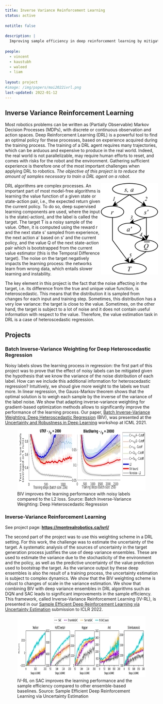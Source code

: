 ```yaml
---
title: Inverse Variance Reinforcement Learning
status: active

notitle: false

description: |
  Improving sample efficiency in deep reinforcement learning by mitigating the impacts of heteroscedastic noise in the bootstraped target using uncertainty estimation.  

people:
  - vincent
  - kaustubh
  - waleed
  - liam

layout: project
#image: /img/papers/mai2022ivrl.png
last-updated: 2022-01-12
---
```


## Inverse Variance Reinforcement Learning

Most robotics problems can be written as (Partially Observable) Markov Decision Processes (MDPs), with discrete or continuous observation and action spaces. Deep Reinforcement Learning (DRL) is a powerful tool to find an optimal policy for these processes, based on experience acquired during the training process. The training of a DRL agent requires many trajectories, which can be arduous and expensive to produce in the real world. Indeed, the real world is not parallelizable, may require human efforts to reset, and comes with risks for the robot and the environment. Gathering sufficient experience is therefore one of the most important challenges when applying DRL to robotics. *The objective of this project is to reduce the amount of samples necessary to train a DRL agent on a robot.*

<img title="The noisy target generation process" alt="A diagram representing the generation process of the noisy target." src="/img/papers/mai2022ivrl.png" height="300px" align="right">

DRL algorithms are complex processes. An important part of most model-free algorithms is learning the value function of a given state or state-action pair, i.e., the expected return given the current policy. To do so, deep supervised learning components are used, where the input is the state(-action), and the label is called the target. The target T is a noisy sample of the value. Often, it is computed using the reward r and the next state s' sampled from experience, the next action a' based on s' and the current policy, and the value Q of the next state-action pair which is bootstrapped from the current value estimator (this is the Temporal Difference target). The noise on the target negatively impacts the learning process: the networks learn from wrong data, which entails slower learning and instability.

The key element in this project is the fact that the noise affecting in the target, i.e. its difference from the true and unique value function, is heteroscedastic. This means that the distribution it is sampled from changes for each input and training step. Sometimes, this distribution has a very low variance: the target is close to the value. Sometimes, on the other hand, the target is subject to a lot of noise and it does not contain useful information with respect to the value. Therefore, the value estimation task in DRL is a case of heteroscedastic regression.

## Projects

### Batch Inverse-Variance Weighting for Deep Heteroscedastic Regression

Noisy labels slows the learning process in regression: the first part of this project was to prove that the effect of noisy labels can be mitigated given the hypothesis that we know the variance of the noise distribution of each label. How can we include this additional information for heteroscedastic regression? Intuitively, we shoud give more weight to the labels we trust more. In linear regression, the Gauss-Markov theorem shows that the optimal solution is to weigh each sample by the inverse of the variance of the label noise. We show that adapting inverse-variance weighting for gradient-based optimization methods allows to significantly improve the performance of the learning process. Our paper, [Batch Inverse-Variance Weighting: Deep Heteroscedastic Regression](https://arxiv.org/abs/2107.04497) (BIV), was presented at the [Uncertainty and Robustness in Deep Learning](https://sites.google.com/view/udlworkshop2021/home?authuser=0) workshop at ICML 2021. 

<figure>
  <img title="BIV results." alt="A plot showing learning curves, where BIV is doing better than L2 and some baselines." src="/img/papers/mai2021biv.png" height="200px">
  <figcaption>BIV improves the learning performance with noisy labels compared to the L2 loss. Source: Batch Inverse-Variance Weighting: Deep Heteroscedastic Regression</figcaption>
</figure> 

### Inverse-Variance Reinforcement Learning

See project page: <b><a href="https://montrealrobotics.ca/ivrl/" target="_blank" rel="noopener noreferrer">https://montrealrobotics.ca/ivrl/</a></b>

The second part of the project was to use this weighting scheme in a DRL setting. For this work, the challenge was to estimate the uncertainty of the target. A systematic analysis of the sources of uncertainty in the target generation process justifies the use of deep variance ensembles. These are used to estimate the variance due to the stochasticity of the environment and the policy, as well as the predictive uncertainty of the value prediction used to bootstrap the target. As the variance output by these deep ensembles is also the result of a training process, the uncertainty estimation is subject to complex dynamics. We show that the BIV weighting scheme is robust to changes of scale in the variance estimation. We show that combining BIV with deep variance ensembles in DRL algorithms such as DQN and SAC leads to significant improvements in the sample efficiency. This framework, called Inverse-Variance Reinforcement Learning (IV-RL), is presented in our [Sample Efficient Deep Reinforcement Learning via Uncertainty Estimation](https://openreview.net/forum?id=vrW3tvDfOJQ) submission to ICLR 2022.


<figure>
  <img title="IV-SAC results" alt="A plot showing learning curves, where IV-SAC is doing better than DQN and other ensemble baselines." src="/img/papers/mai2022ivrlres.png" height="200px">
  <figcaption>IV-RL on SAC improves the learning performance and the sample efficiency compared to other ensemble-based baselines. Source: Sample Efficient Deep Reinforcement Learning via Uncertainty Estimation</figcaption>
</figure> 